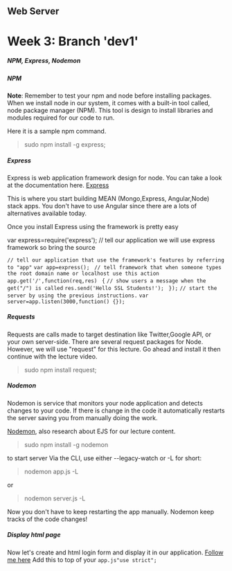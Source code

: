 ## Web Server


# Week 3: Branch 'dev1'

##### NPM, Express, Nodemon


##### NPM
**Note**: Remember to test your npm and node before installing packages.
When we install node in our system, it comes with a built-in tool called, node package manager (NPM). This tool is design to install libraries and modules required for our code to run.

Here it is a sample npm command.

> sudo npm install -g express;

##### Express
Express is web application framework design for node. You can take a look at the documentation here. [Express](https://expressjs.com/)

This is where you start building MEAN (Mongo,Express, Angular,Node) stack apps. You don't have to use Angular since there are a lots of alternatives available today.

Once you install Express using the framework is pretty easy

var express=require('express'); // tell our application we will use express framework so bring the source

`// tell our application that use the framework's features by referring to "app"`
`var app=express(); `
`// tell framework that when someone types the root domain name or localhost use this action`
`app.get('/',function(req,res) `
`{`
`// show users a message when the get("/") is called`
`res.send('Hello SSL Students!'); `
`});`
`// start the server by using the previous instructions.`
`var server=app.listen(3000,function() {}); `

##### Requests
Requests are calls made to target destination like Twitter,Google API, or your own server-side. There are several request packages for Node. However, we will use "request" for this lecture. Go ahead and install it then continue with the lecture video.

> sudo npm install request;

##### Nodemon
Nodemon is service that monitors your node application and detects changes to your code. If there is change in the code it automatically restarts the server saving you from manually doing the work.

[Nodemon](https://www.npmjs.com/package/nodemon), also research about EJS for our lecture content.

> sudo npm install -g nodemon

to start server Via the CLI, use either --legacy-watch or -L for short:

> nodemon app.js -L

or

> nodemon server.js -L

Now you don't have to keep restarting the app manually. Nodemon keep tracks of the code changes!

##### Display html page
Now let's create and html login form and display it in our application. [Follow me here](https://www.youtube.com/watch?v=CEmoFPWXc4c)
Add this to top of your `app.js"use strict";`



















